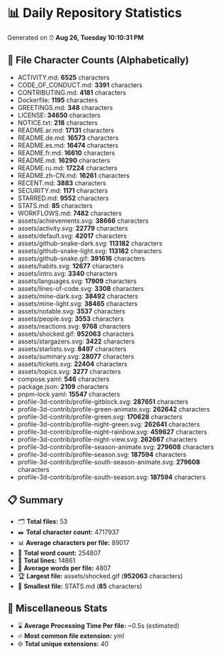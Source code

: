 # 📊 Daily Repository Statistics
Generated on ⏰ **Aug 26, Tuesday 10:10:31 PM**

## 📂 File Character Counts (Alphabetically)
- ACTIVITY.md: **6525** characters
- CODE_OF_CONDUCT.md: **3391** characters
- CONTRIBUTING.md: **4181** characters
- Dockerfile: **1195** characters
- GREETINGS.md: **348** characters
- LICENSE: **34650** characters
- NOTICE.txt: **218** characters
- README.ar.md: **17131** characters
- README.de.md: **16573** characters
- README.es.md: **16474** characters
- README.fr.md: **16610** characters
- README.md: **16290** characters
- README.ru.md: **17224** characters
- README.zh-CN.md: **16261** characters
- RECENT.md: **3883** characters
- SECURITY.md: **1171** characters
- STARRED.md: **9552** characters
- STATS.md: **85** characters
- WORKFLOWS.md: **7482** characters
- assets/achievements.svg: **38666** characters
- assets/activity.svg: **22779** characters
- assets/default.svg: **42017** characters
- assets/github-snake-dark.svg: **113182** characters
- assets/github-snake-light.svg: **113182** characters
- assets/github-snake.gif: **391616** characters
- assets/habits.svg: **12677** characters
- assets/intro.svg: **3340** characters
- assets/languages.svg: **17909** characters
- assets/lines-of-code.svg: **3308** characters
- assets/mine-dark.svg: **38492** characters
- assets/mine-light.svg: **38465** characters
- assets/notable.svg: **3537** characters
- assets/people.svg: **3553** characters
- assets/reactions.svg: **9768** characters
- assets/shocked.gif: **952063** characters
- assets/stargazers.svg: **3422** characters
- assets/starlists.svg: **8497** characters
- assets/summary.svg: **28077** characters
- assets/tickets.svg: **22404** characters
- assets/topics.svg: **3277** characters
- compose.yaml: **546** characters
- package.json: **2109** characters
- pnpm-lock.yaml: **15547** characters
- profile-3d-contrib/profile-gitblock.svg: **287651** characters
- profile-3d-contrib/profile-green-animate.svg: **262642** characters
- profile-3d-contrib/profile-green.svg: **170628** characters
- profile-3d-contrib/profile-night-green.svg: **262641** characters
- profile-3d-contrib/profile-night-rainbow.svg: **459627** characters
- profile-3d-contrib/profile-night-view.svg: **262667** characters
- profile-3d-contrib/profile-season-animate.svg: **279608** characters
- profile-3d-contrib/profile-season.svg: **187594** characters
- profile-3d-contrib/profile-south-season-animate.svg: **279608** characters
- profile-3d-contrib/profile-south-season.svg: **187594** characters

## 📋 Summary
- 🗂️ **Total files:** 53
- ✒️ **Total character count:** 4717937
- 📊 **Average characters per file:** 89017
- 📝 **Total word count:** 254807
- 🧾 **Total lines:** 14861
- 📐 **Average words per file:** 4807
- 🏆 **Largest file:** assets/shocked.gif (**952063** characters)
- 🥉 **Smallest file:** STATS.md (**85** characters)

## 🌟 Miscellaneous Stats
- ⌛ **Average Processing Time Per file:** ~0.5s (estimated)
- 🔥 **Most common file extension:** yml
- 🌐 **Total unique extensions:** 40
